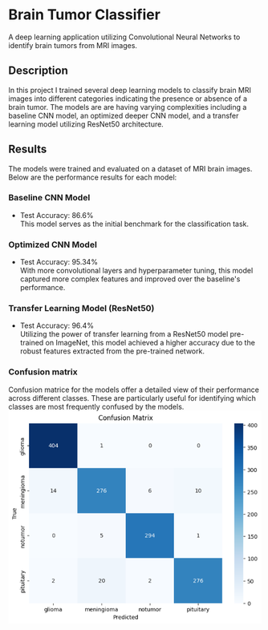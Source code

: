 # Brain Tumor Classifier
A deep learning application utilizing Convolutional Neural Networks to identify brain tumors from MRI images.

## Description
In this project I trained several deep learning models to classify brain MRI images into different categories indicating the presence or absence of a brain tumor. The models are are having varying complexities including a baseline CNN model, an optimized deeper CNN model, and a transfer learning model utilizing ResNet50 architecture.

## Results
The models were trained and evaluated on a dataset of MRI brain images. Below are the performance results for each model:

### Baseline CNN Model
- Test Accuracy: 86.6%  
This model serves as the initial benchmark for the classification task.

### Optimized CNN Model
- Test Accuracy: 95.34%    
With more convolutional layers and hyperparameter tuning, this model captured more complex features and improved over the baseline's performance.

### Transfer Learning Model (ResNet50)
- Test Accuracy: 96.4%  
Utilizing the power of transfer learning from a ResNet50 model pre-trained on ImageNet, this model achieved a higher accuracy due to the robust features extracted from the pre-trained network.

### Confusion matrix  
Confusion matrice for the models offer a detailed view of their performance across different classes. These are particularly useful for identifying which classes are most frequently confused by the models.  
![](confusion_matrix.png)

